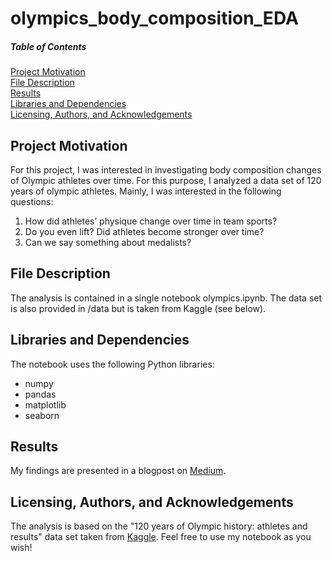 # olympics_body_composition_EDA

##### Table of Contents  
[Project Motivation](#project-Motivation)  
[File Description](#file-description)  
[Results](#results)  
[Libraries and Dependencies](#libraries-and-Dependencies)  
[Licensing, Authors, and Acknowledgements](#licensing-authors-and-acknowledgements)  
 
## Project Motivation
For this project, I was interested in investigating body composition changes of Olympic
athletes over time. For this purpose, I analyzed a data set of 120 years of olympic
athletes. Mainly, I was interested in the following questions:

1. How did athletes’ physique change over time in team sports?
2. Do you even lift? Did athletes become stronger over time?
3. Can we say something about medalists?


## File Description
The analysis is contained in a single notebook olympics.ipynb. The data set is also provided in /data but is taken from Kaggle (see below).

## Libraries and Dependencies
The notebook uses the following Python libraries:
* numpy 
* pandas
* matplotlib
* seaborn

## Results
My findings are presented in a blogpost on [Medium](https://medium.com/@lars.palzer/when-bigger-is-really-better-1628c128407a).

## Licensing, Authors, and Acknowledgements
The analysis is based on the "120 years of Olympic history: athletes and results" data set taken from [Kaggle](https://www.kaggle.com/heesoo37/120-years-of-olympic-history-athletes-and-results).
Feel free to use my notebook as you wish!